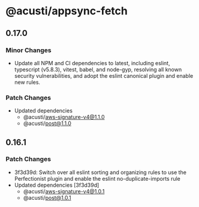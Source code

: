 # @acusti/appsync-fetch

## 0.17.0

### Minor Changes

- Update all NPM and CI dependencies to latest, including eslint,
  typescript (v5.8.3), vitest, babel, and node-gyp, resolving all known
  security vulnerabilities, and adopt the eslint canonical plugin and
  enable new rules.

### Patch Changes

- Updated dependencies
    - @acusti/aws-signature-v4@1.1.0
    - @acusti/post@1.1.0

## 0.16.1

### Patch Changes

- 3f3d39d: Switch over all eslint sorting and organizing rules to use the
  Perfectionist plugin and enable the eslint no-duplicate-imports rule
- Updated dependencies [3f3d39d]
    - @acusti/aws-signature-v4@1.0.1
    - @acusti/post@1.0.1
